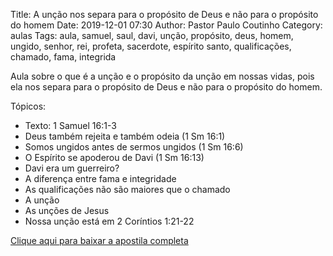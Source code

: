Title: A unção nos separa para o propósito de Deus e não para o propósito do homem
Date: 2019-12-01 07:30
Author: Pastor Paulo Coutinho
Category: aulas
Tags: aula, samuel, saul, davi, unção, propósito, deus, homem, ungido, senhor, rei, profeta, sacerdote, espírito santo, qualificações, chamado, fama, integrida

Aula sobre o que é a unção e o propósito da unção em nossas vidas, pois ela nos separa para o propósito de Deus e não para o propósito do homem.

Tópicos:

- Texto: 1 Samuel 16:1-3
- Deus também rejeita e também odeia (1 Sm 16:1)
- Somos ungidos antes de sermos ungidos (1 Sm 16:6)
- O Espírito se apoderou de Davi (1 Sm 16:13)
- Davi era um guerreiro?
- A diferença entre fama e integridade
- As qualificações não são maiores que o chamado
- A unção
- As unções de Jesus
- Nossa unção está em 2 Coríntios 1:21-22


[Clique aqui para baixar a apostila completa](https://www.dropbox.com/s/vtdzm0vntm5vck3/Aula%20EBD%20-%20A%20un%C3%A7%C3%A3o%20nos%20separa%20para%20o%20prop%C3%B3sito%20de%20Deus%20e%20n%C3%A3o%20para%20o%20prop%C3%B3sito%20do%20homem%20-%2001_12_2019.pdf?dl=1)